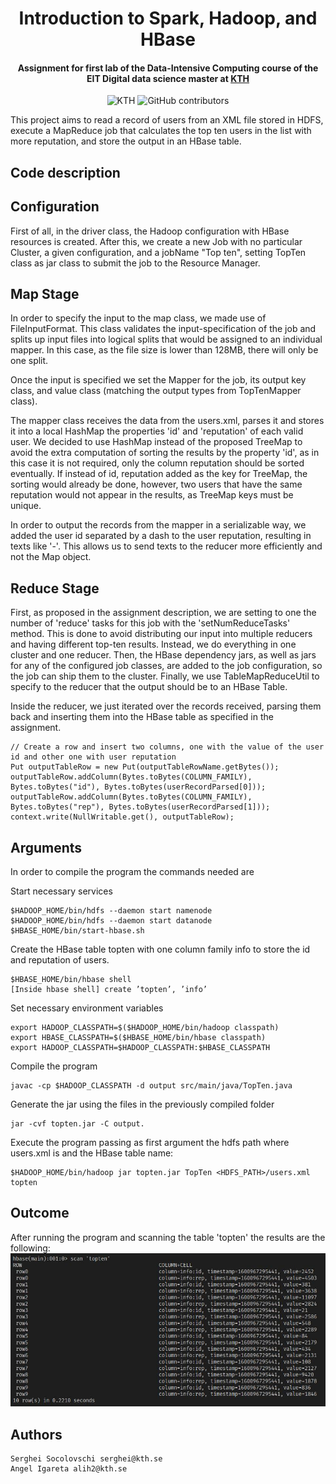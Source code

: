 <h1 align="center">Introduction to Spark, Hadoop, and HBase</h1>
<h4 align="center">Assignment for first lab of the Data-Intensive Computing course of the EIT Digital data science master at <a href="https://www.kth.se/en">KTH</a></h4>

<p align="center">
  <img alt="KTH" src="https://img.shields.io/badge/EIT%20Digital-KTH-%231954a6?style=flat-square">
  <img alt="GitHub contributors" src="https://img.shields.io/github/contributors/angeligareta/spark-hadoop-hbase-overview?style=flat-square">
</p>

This project aims to read a record of users from an XML file stored in HDFS, execute a MapReduce job that calculates the top ten users in the list with more reputation, and store the output in an HBase table.

## Code description
## Configuration

First of all, in the driver class, the Hadoop configuration with HBase resources is created. After this, we create a new Job with no particular Cluster, a given configuration, and a jobName "Top ten", setting TopTen class as jar class to submit the job to the Resource Manager.

## Map Stage

In order to specify the input to the map class, we made use of FileInputFormat. This class validates the input-specification of the job and splits up input files into logical splits that would be assigned to an individual mapper. In this case, as the file size is lower than 128MB, there will only be one split.

Once the input is specified we set the Mapper for the job, its output key class, and value class (matching the output types from TopTenMapper class).

The mapper class receives the data from the users.xml, parses it and stores it into a local HashMap the properties 'id' and 'reputation' of each valid user. We decided to use HashMap instead of the proposed TreeMap to avoid the extra computation of sorting the results by the property 'id', as in this case it is not required, only the column reputation should be sorted eventually. If instead of id, reputation added as the key for TreeMap, the sorting would already be done, however, two users that have the same reputation would not appear in the results, as TreeMap keys must be unique.

In order to output the records from the mapper in a serializable way, we added the user id separated by a dash to the user reputation, resulting in texts like '-'. This allows us to send texts to the reducer more efficiently and not the Map object.

## Reduce Stage

First, as proposed in the assignment description, we are setting to one the number of 'reduce' tasks for this job with the 'setNumReduceTasks' method. This is done to
avoid distributing our input into multiple reducers and having different top-ten results. Instead, we do everything in one cluster and one reducer. Then, the HBase
dependency jars, as well as jars for any of the configured job classes, are added to the job configuration, so the job can ship them to the cluster. Finally, we use
TableMapReduceUtil to specify to the reducer that the output should be to an HBase Table.

Inside the reducer, we just iterated over the records received, parsing them back and inserting them into the HBase table as specified in the assignment.

```
// Create a row and insert two columns, one with the value of the user id and other one with user reputation
Put outputTableRow = new Put(outputTableRowName.getBytes());
outputTableRow.addColumn(Bytes.toBytes(COLUMN_FAMILY), Bytes.toBytes("id"), Bytes.toBytes(userRecordParsed[0]));
outputTableRow.addColumn(Bytes.toBytes(COLUMN_FAMILY), Bytes.toBytes("rep"), Bytes.toBytes(userRecordParsed[1]));
context.write(NullWritable.get(), outputTableRow);
```

## Arguments

In order to compile the program the commands needed are


Start necessary services
```
$HADOOP_HOME/bin/hdfs --daemon start namenode
$HADOOP_HOME/bin/hdfs --daemon start datanode
$HBASE_HOME/bin/start-hbase.sh
```

Create the HBase table topten with one column family info to store the id and reputation of users.
```
$HBASE_HOME/bin/hbase shell
[Inside hbase shell] create ’topten’, ’info’
```

Set necessary environment variables
```
export HADOOP_CLASSPATH=$($HADOOP_HOME/bin/hadoop classpath)
export HBASE_CLASSPATH=$($HBASE_HOME/bin/hbase classpath)
export HADOOP_CLASSPATH=$HADOOP_CLASSPATH:$HBASE_CLASSPATH
```

Compile the program
```
javac -cp $HADOOP_CLASSPATH -d output src/main/java/TopTen.java
```

Generate the jar using the files in the previously compiled folder
```
jar -cvf topten.jar -C output.
```

Execute the program passing as first argument the hdfs path where users.xml is and the HBase table name:
```
$HADOOP_HOME/bin/hadoop jar topten.jar TopTen <HDFS_PATH>/users.xml topten
```

## Outcome
After running the program and scanning the table 'topten' the results are the following:
![topten results](src/output.jpeg)

## Authors
```
Serghei Socolovschi serghei@kth.se
Angel Igareta alih2@kth.se
```

